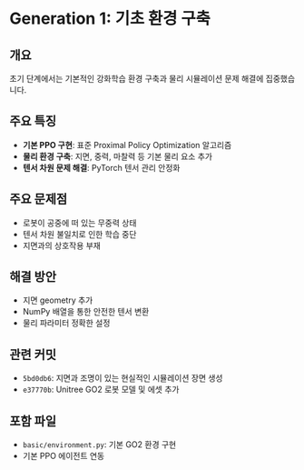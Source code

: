 # Generation 1: 기초 환경 구축

## 개요
초기 단계에서는 기본적인 강화학습 환경 구축과 물리 시뮬레이션 문제 해결에 집중했습니다.

## 주요 특징
- **기본 PPO 구현**: 표준 Proximal Policy Optimization 알고리즘
- **물리 환경 구축**: 지면, 중력, 마찰력 등 기본 물리 요소 추가
- **텐서 차원 문제 해결**: PyTorch 텐서 관리 안정화

## 주요 문제점
- 로봇이 공중에 떠 있는 무중력 상태
- 텐서 차원 불일치로 인한 학습 중단
- 지면과의 상호작용 부재

## 해결 방안
- 지면 geometry 추가
- NumPy 배열을 통한 안전한 텐서 변환
- 물리 파라미터 정확한 설정

## 관련 커밋
- `5bd0db6`: 지면과 조명이 있는 현실적인 시뮬레이션 장면 생성
- `e37770b`: Unitree GO2 로봇 모델 및 에셋 추가

## 포함 파일
- `basic/environment.py`: 기본 GO2 환경 구현
- 기본 PPO 에이전트 연동